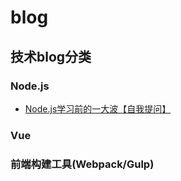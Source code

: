 # blog

## 技术blog分类

### Node.js

- [Node.js学习前的一大波【自我提问】](node/node01.md)

### Vue


### 前端构建工具(Webpack/Gulp)
